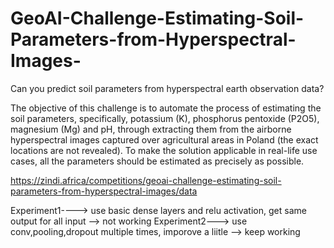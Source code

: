 # GeoAI-Challenge-Estimating-Soil-Parameters-from-Hyperspectral-Images-
Can you predict soil parameters from hyperspectral earth observation data?

The objective of this challenge is to automate the process of estimating the soil parameters, specifically, potassium (K), phosphorus pentoxide (P2O5), magnesium (Mg) and pH, through extracting them from the airborne hyperspectral images captured over agricultural areas in Poland (the exact locations are not revealed). To make the solution applicable in real-life use cases, all the parameters should be estimated as precisely as possible.

https://zindi.africa/competitions/geoai-challenge-estimating-soil-parameters-from-hyperspectral-images/data

Experiment1----> use basic dense layers and relu activation, get same output for all input --> not working
Experiment2---> use conv,pooling,dropout multiple times, imporove a liitle --> keep working 
